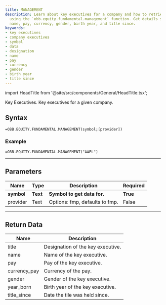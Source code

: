 ```yaml
---
title: MANAGEMENT
description: Learn about key executives for a company and how to retrieve their data
  using the `obb.equity.fundamental.management` function. Get details such as designation,
  name, pay, currency, gender, birth year, and title since.
keywords: 
- key executives
- company executives
- symbol
- data
- designation
- name
- pay
- currency
- gender
- birth year
- title since
---
```


<!-- markdownlint-disable MD033 -->
import HeadTitle from '@site/src/components/General/HeadTitle.tsx';

<HeadTitle title="EQUITY.FUNDAMENTAL.MANAGEMENT | OpenBB Add-in for Excel Docs" />

Key Executives. Key executives for a given company.

## Syntax

```excel wordwrap
=OBB.EQUITY.FUNDAMENTAL.MANAGEMENT(symbol;[provider])
```

### Example

```excel wordwrap
=OBB.EQUITY.FUNDAMENTAL.MANAGEMENT("AAPL")
```

---

## Parameters

| Name | Type | Description | Required |
| ---- | ---- | ----------- | -------- |
| **symbol** | **Text** | **Symbol to get data for.** | **True** |
| provider | Text | Options: fmp, defaults to fmp. | False |

---

## Return Data

| Name | Description |
| ---- | ----------- |
| title | Designation of the key executive.  |
| name | Name of the key executive.  |
| pay | Pay of the key executive.  |
| currency_pay | Currency of the pay.  |
| gender | Gender of the key executive.  |
| year_born | Birth year of the key executive.  |
| title_since | Date the tile was held since.  |
